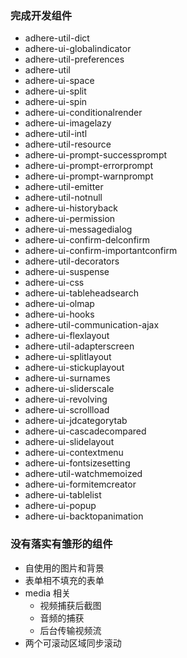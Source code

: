 ### 完成开发组件

- adhere-util-dict
- adhere-ui-globalindicator
- adhere-util-preferences
- adhere-util
- adhere-ui-space
- adhere-ui-split
- adhere-ui-spin
- adhere-ui-conditionalrender
- adhere-ui-imagelazy
- adhere-util-intl
- adhere-util-resource
- adhere-ui-prompt-successprompt
- adhere-ui-prompt-errorprompt
- adhere-ui-prompt-warnprompt
- adhere-util-emitter
- adhere-util-notnull
- adhere-ui-historyback
- adhere-ui-permission
- adhere-ui-messagedialog
- adhere-ui-confirm-delconfirm
- adhere-ui-confirm-importantconfirm
- adhere-util-decorators
- adhere-ui-suspense
- adhere-ui-css
- adhere-ui-tableheadsearch
- adhere-ui-olmap
- adhere-ui-hooks
- adhere-util-communication-ajax
- adhere-ui-flexlayout
- adhere-util-adapterscreen
- adhere-ui-splitlayout
- adhere-ui-stickuplayout
- adhere-ui-surnames
- adhere-ui-sliderscale
- adhere-ui-revolving
- adhere-ui-scrollload
- adhere-ui-jdcategorytab
- adhere-ui-cascadecompared
- adhere-ui-slidelayout
- adhere-ui-contextmenu
- adhere-ui-fontsizesetting
- adhere-util-watchmemoized
- adhere-ui-formitemcreator
- adhere-ui-tablelist
- adhere-ui-popup
- adhere-ui-backtopanimation

### 没有落实有雏形的组件

- 自使用的图片和背景
- 表单相不填充的表单
- media 相关
  - 视频捕获后截图
  - 音频的捕获
  - 后台传输视频流
- 两个可滚动区域同步滚动
